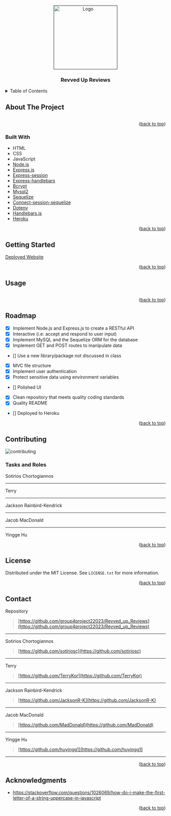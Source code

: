 <!-- Improved compatibility of back to top link: See: https://github.com/othneildrew/Best-README-Template/pull/73 -->
<a name="readme-top"></a>


<!-- PROJECT LOGO -->
<br />
<div align="center">
  <a href=""> <!-- TODO add repo link -->
    <img src="" alt="Logo" width="200" height="200"> <!-- TODO add src-->
  </a>

  <h3 align="center">Revved Up Reviews</h3>

  <p align="center">
    <!-- TODO add slogan -->
  </p>
</div>



<!-- TABLE OF CONTENTS -->
<details>
  <summary>Table of Contents</summary>
  <ol>
    <li>
      <a href="#about-the-project">About The Project</a>
      <ul>
        <li><a href="#built-with">Built With</a></li>
      </ul>
    </li>
    <li>
      <a href="#getting-started">Getting Started</a>
    </li>
    <li><a href="#usage">Usage</a></li>
    <li><a href="#roadmap">Roadmap</a></li>
    <li><a href="#contributing">Contributing</a></li>
    <li><a href="#license">License</a></li>
    <li><a href="#contact">Contact</a></li>
    <li><a href="#acknowledgments">Acknowledgments</a></li>
  </ol>
</details>



<!-- ABOUT THE PROJECT -->
## About The Project

![]() <!-- TODO add screenshot of project -->

<!-- TODO add description of project -->

<p align="right">(<a href="#readme-top">back to top</a>)</p>



### Built With


* HTML
* CSS
* JavaScript
* [Node.js](https://nodejs.org/en/docs)
* [Express.js](https://expressjs.com/)
* [Express-session](https://www.npmjs.com/package/express-session)
* [Express-handlebars]()
* [Bcrypt]()
* [Mysql2](https://www.npmjs.com/package/mysql2) <!-- TODO add technologies -->
* [Sequelize](https://sequelize.org/)
* [Connect-session-sequelize](https://www.npmjs.com/package/express-session)
* [Dotenv]()
* [Handlebars.js](https://handlebarsjs.com/)
* [Heroku](https://www.heroku.com/platform)

<p align="right">(<a href="#readme-top">back to top</a>)</p>



<!-- GETTING STARTED -->
## Getting Started


[Deployed Website]()<!-- TODO add website link-->


<p align="right">(<a href="#readme-top">back to top</a>)</p>



<!-- USAGE EXAMPLES -->
## Usage

![]() <!-- TODO add video -->

<p align="right">(<a href="#readme-top">back to top</a>)</p>



<!-- ROADMAP -->
## Roadmap
<!-- TODO update this -->
- [x] Implement Node.js and Express.js to create a RESTful API
- [x] Interactive (i.e: accept and respond to user input)
- [x] Implement MySQL and the Sequelize ORM for the database
- [x] Implement GET and POST routes to manipulate data
- [] Use a new library/package not discussed in class
- [x] MVC file structure
- [x] Implement user authentication
- [x] Protect sensitive data using environment variables
- [] Polished UI
- [x] Clean repository that meets quality coding standards
- [x] Quality README
- [] Deployed to Heroku


<p align="right">(<a href="#readme-top">back to top</a>)</p>


<!-- CONTRIBUTING -->
## Contributing
![contributing]() <!-- TODO add contributing link -->
### Tasks and Roles 
Sotirios Chortogiannos
> <!-- TODO add role -->
---
Terry 
> <!-- TODO add role -->
--- 
Jackson Rainbird-Kendrick
> <!-- TODO add role -->
---
Jacob MacDonald
> <!-- TODO add role -->
---
Yingge Hu
> <!-- TODO add role -->



<p align="right">(<a href="#readme-top">back to top</a>)</p>



<!-- LICENSE -->
## License

Distributed under the MIT License. See `LICENSE.txt` for more information.

<p align="right">(<a href="#readme-top">back to top</a>)</p>



<!-- CONTACT -->
## Contact


Repository
> [https://github.com/group4project22023/Revved_up_Reviews](https://github.com/group4project22023/Revved_up_Reviews)
---
Sotirios Chortogiannos
> [https://github.com/sotiriosc](https://github.com/sotiriosc)
---
Terry 
> [https://github.com/TerryKor](https://github.com/TerryKor)
---
Jackson Rainbird-Kendrick
> [https://github.com/JacksonR-K](https://github.com/JacksonR-K)
---
Jacob MacDonald
> [https://github.com/MadDonald](https://github.com/MadDonald)
---
Yingge Hu
> [https://github.com/huyingg1](https://github.com/huyingg1)
---
<p align="right">(<a href="#readme-top">back to top</a>)</p>



<!-- ACKNOWLEDGMENTS -->
## Acknowledgments


* https://stackoverflow.com/questions/1026069/how-do-i-make-the-first-letter-of-a-string-uppercase-in-javascript

<p align="right">(<a href="#readme-top">back to top</a>)</p>
